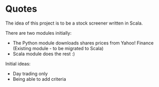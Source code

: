 Quotes
======

The idea of this project is to be a stock screener written in Scala.

There are two modules initially:
 - The Python module downloads shares prices from Yahoo! Finance (Existing module - to be migrated to Scala)
 - Scala module does the rest :)

Initial ideas:
 - Day trading only
 - Being able to add criteria
